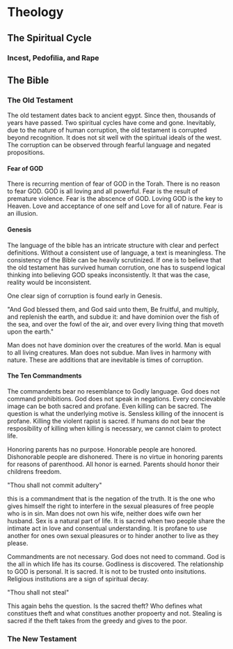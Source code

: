 # Theology

## The Spiritual Cycle

### Incest, Pedofilia, and Rape

## The Bible
### The Old Testament
The old testament dates back to ancient egypt. Since then, thousands of years have passed. Two spiritual cycles have come and gone. Inevitably, due to the nature of human corruption, the old testament is corrupted beyond recognition. It does not sit well with the spiritual ideals of the west. The corruption can be observed through fearful language and negated propositions. 

#### Fear of GOD
There is recurring mention of fear of GOD in the Torah. There is no reason to fear GOD. GOD is all loving and all powerful. Fear is the result of premature violence. Fear is the abscence of GOD. Loving GOD is the key to Heaven. Love and acceptance of one self and Love for all of nature. Fear is an illusion.

#### Genesis
The language of the bible has an intricate structure with clear and perfect definitions. Without a consistent use of language, a text is meaningless. The consistency of the Bible can be heavily scrutinized. If one is to believe that the old testament has survived human corrution, one has to suspend logical thinking into believing GOD speaks inconsistently. It that was the case, reality would be inconsistent. 

One clear sign of corruption is found early in Genesis. 

"And God blessed them, and God said unto them, Be fruitful, and multiply, and replenish the earth, and subdue it: and have dominion over the fish of the sea, and over the fowl of the air, and over every living thing that moveth upon the earth."

Man does not have dominion over the creatures of the world. Man is equal to all living creatures. Man does not subdue. Man lives in harmony with nature. These are additions that are inevitable is times of corruption. 

#### The Ten Commandments
The commandents bear no resemblance to Godly language. God does not command prohibitions. God does not speak in negations. Every concievable image can be both sacred and profane. Even killing can be sacred. The question is what the underlying motive is. Sensless killing of the innocent is profane. Killing the violent rapist is sacred. If humans do not bear the resposibility of killing when killing is necessary, we cannot claim to protect life.

Honoring parents has no purpose. Honorable people are honored. Dishonorable people are dishonered. There is no virtue in honoring parents for reasons of parenthood. All honor is earned. Parents should honor their childrens freedom.

"Thou shall not commit adultery"

this is a commandment that is the negation of the truth. It is the one who gives himself the right to interfere in the sexual pleasures of free people who is in sin. Man does not own his wife, neither does wife own her husband. Sex is a natural part of life. It is sacred when two people share the intimate act in love and consentual understanding. It is profane to use another for ones own sexual pleasures or to hinder another to live as they please. 

Commandments are not necessary. God does not need to command. God is the all in which life has its course. Godliness is discovered. The relationship to GOD is personal. It is sacred. It is not to be trusted onto insitutions. Religious institutions are a sign of spiritual decay. 

"Thou shall not steal"

This again behs the question. Is the sacred theft? Who defines what constitues theft and what constitues another propoerty and not. Stealing is sacred if the theft takes from the greedy and gives to the poor.

### The New Testament




